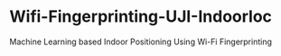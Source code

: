 # Wifi-Fingerprinting-UJI-Indoorloc
Machine Learning based Indoor Positioning Using Wi-Fi Fingerprinting
